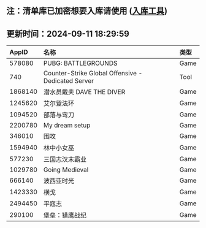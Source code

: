 ## 注：清单库已加密想要入库请使用 ([入库工具](https://github.com/BlankTMing/ManifestAutoUpdate/releases))

## 更新时间：2024-09-11 18:29:59
| AppID | 名称 | 类型  |
| :-------------------- | :----------------------------- | :----------- |
| 578080 | PUBG: BATTLEGROUNDS| Game |
| 740 | Counter-Strike Global Offensive - Dedicated Server| Tool |
| 1868140 | 潜水员戴夫 DAVE THE DIVER| Game |
| 1245620 | 艾尔登法环| Game |
| 1094520 | 部落与弯刀| Game |
| 2200780 | My dream setup| Game |
| 346010 | 围攻| Game |
| 1594940 | 林中小女巫| Game |
| 577230 | 三国志汉末霸业| Game |
| 1029780 | Going Medieval| Game |
| 666140 | 波西亚时光| Game |
| 1423330 | 横戈| Game |
| 2494450 | 平寇志| Game |
| 290100 | 堡垒：猎鹰战纪| Game |
